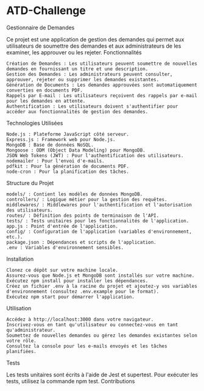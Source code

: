 # ATD-Challenge
Gestionnaire de Demandes

Ce projet est une application de gestion des demandes qui permet aux utilisateurs de soumettre des demandes et aux administrateurs de les examiner, les approuver ou les rejeter.
Fonctionnalités

    Création de Demandes : Les utilisateurs peuvent soumettre de nouvelles demandes en fournissant un titre et une description.
    Gestion des Demandes : Les administrateurs peuvent consulter, approuver, rejeter ou supprimer les demandes existantes.
    Génération de Documents : Les demandes approuvées sont automatiquement converties en documents PDF.
    Rappels par E-mail : Les utilisateurs reçoivent des rappels par e-mail pour les demandes en attente.
    Authentification : Les utilisateurs doivent s'authentifier pour accéder aux fonctionnalités de gestion des demandes.

Technologies Utilisées

    Node.js : Plateforme JavaScript côté serveur.
    Express.js : Framework web pour Node.js.
    MongoDB : Base de données NoSQL.
    Mongoose : ODM (Object Data Modeling) pour MongoDB.
    JSON Web Tokens (JWT) : Pour l'authentification des utilisateurs.
    nodemailer : Pour l'envoi d'e-mails.
    pdfkit : Pour la génération de documents PDF.
    node-cron : Pour la planification des tâches.

Structure du Projet

    models/ : Contient les modèles de données MongoDB.
    controllers/ : Logique métier pour la gestion des requêtes.
    middlewares/ : Middlewares pour l'authentification et l'autorisation des utilisateurs.
    routes/ : Définition des points de terminaison de l'API.
    tests/ : Tests unitaires pour les fonctionnalités de l'application.
    app.js : Point d'entrée de l'application.
    config/ : Configuration de l'application (variables d'environnement, etc.).
    package.json : Dépendances et scripts de l'application.
    .env : Variables d'environnement sensibles.

Installation

    Clonez ce dépôt sur votre machine locale.
    Assurez-vous que Node.js et MongoDB sont installés sur votre machine.
    Exécutez npm install pour installer les dépendances.
    Créez un fichier .env à la racine du projet et ajoutez-y vos variables d'environnement (consultez .env.example pour le format).
    Exécutez npm start pour démarrer l'application.

Utilisation

    Accédez à http://localhost:3000 dans votre navigateur.
    Inscrivez-vous en tant qu'utilisateur ou connectez-vous en tant qu'administrateur.
    Soumettez de nouvelles demandes ou gérez les demandes existantes selon votre rôle.
    Consultez la console pour les e-mails envoyés et les tâches planifiées.

Tests

Les tests unitaires sont écrits à l'aide de Jest et supertest. Pour exécuter les tests, utilisez la commande npm test.
Contributions



